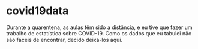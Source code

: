 # covid19data
Durante a quarentena, as aulas têm sido a distância, e eu tive que fazer um trabalho de estatística sobre COVID-19. Como os dados que eu tabulei não são fáceis de encontrar, decido deixá-los aqui.
